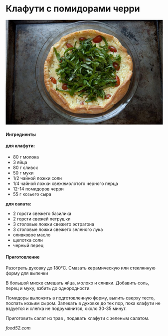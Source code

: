 ﻿---
image: ../../pics/clafoutis-cherri.jpg
---
# Клафути с помидорами черри

![Клафути с помидорами черри](../../pics/clafoutis-cherri.jpg)

#### Ингредиенты

#### **для клафути:**

* 80 г молока
* 3 яйца
* 80 г сливок
* 50 г муки
* 1/2 чайной ложки соли
* 1/4 чайной ложки свежемолотого черного перца
* 12-14 помидоров черри
* 55 г козьего сыра

**для салата:**

* 2 горсти свежего базилика
* 2 горсти свежей петрушки
* 3 столовые ложки свежего эстрагона
* 3 столовые ложки свежего зеленого лука
* оливковое масло
* щепотка соли
* черный перец

#### Приготовление

Разогреть духовку до 180°С. Смазать керамическую или стеклянную форму для выпечки

В большой миске смешать яйца, молоко и сливки. Добавить соль, перец и муку, взбить до однородности.

Помидоры выложить в подготовленную форму, вылить сверху тесто, поспать козьим сыром. Запекать в духовке до тех пор, пока клафути не вздуется и слегка не подрумянится, около 30-35 минут.

Приготовить салат из трав , подавать клафути с зеленым салатом.

*food52.com*
